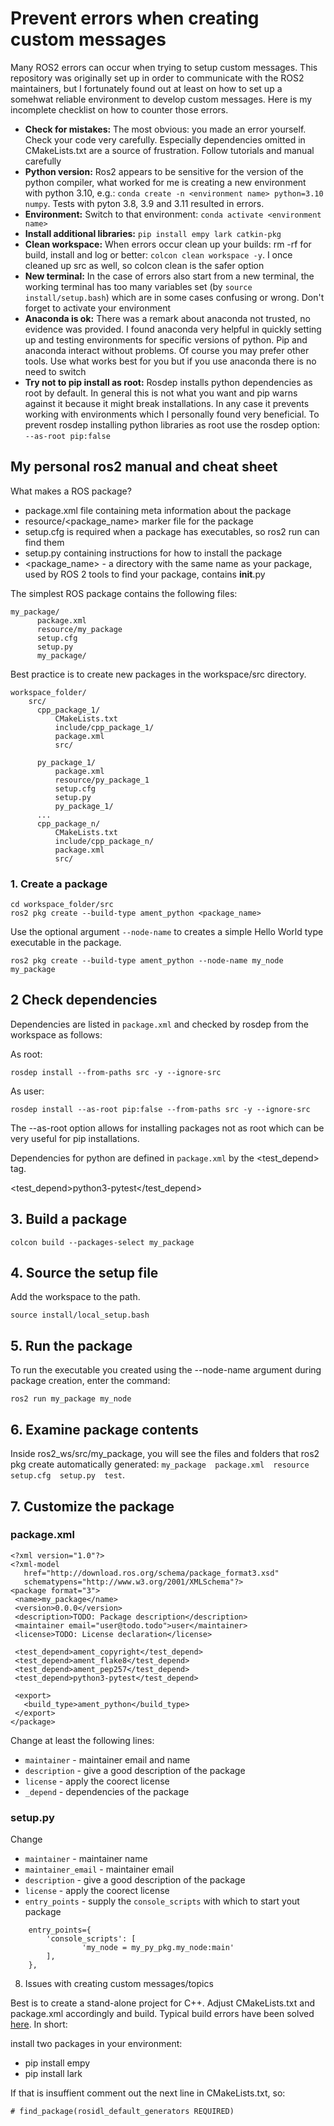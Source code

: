 # Prevent errors when creating custom messages

Many ROS2 errors can occur when trying to setup custom messages. This repository was originally set up in order to communicate with the ROS2 maintainers, but I fortunately found out at least on how to set up a somehwat reliable environment to develop custom messages. Here is my incomplete checklist on how to counter those errors.

- **Check for mistakes:** The most obvious: you made an error yourself. Check your code very carefully. Especially dependencies omitted in CMakeLists.txt are a source of frustration. Follow tutorials and manual carefully
- **Python version:** Ros2 appears to be sensitive for the version of the python compiler, what worked for me is creating a new environment with python 3.10, e.g.: `conda create -n <environment name> python=3.10 numpy`. Tests with pyton 3.8, 3.9 and 3.11 resulted in errors.
- **Environment:** Switch to that environment: `conda activate <environment name>`
- **Install additional libraries:** `pip install empy lark catkin-pkg`
- **Clean workspace:** When errors occur clean up your builds: rm -rf for build, install and log or better: `colcon clean workspace -y`. I once cleaned up src as well, so colcon clean is the safer option
- **New terminal:** In the case of errors also start from a new terminal, the working terminal has too many variables set (by `source install/setup.bash`) which are in some cases confusing or wrong. Don't forget to activate your environment
- **Anaconda is ok:** There was a remark about anaconda not trusted, no evidence was provided. I found anaconda very helpful in quickly setting up and testing environments for specific versions of python. Pip and anaconda interact without problems. Of course you may prefer other tools. Use what works best for you but if you use anaconda there is no need to switch
- **Try not to pip install as root:** Rosdep installs python dependencies as root  by default. In general this is not what you want and pip warns against it because it might break installations. In any case it prevents working with environments which I personally found very beneficial. To prevent rosdep installing python libraries as root use the rosdep option: `--as-root pip:false`

## My personal ros2 manual and cheat sheet

What makes a ROS package?


-    package.xml file containing meta information about the package
-    resource/<package_name> marker file for the package
-   setup.cfg is required when a package has executables, so ros2 run can find them
-   setup.py containing instructions for how to install the package
-    <package_name> - a directory with the same name as your package, used by ROS 2 tools to find your package, contains __init__.py

The simplest ROS package contains the following files:

```
my_package/
      package.xml
      resource/my_package
      setup.cfg
      setup.py
      my_package/
```

Best practice is to create new packages in the workspace/src directory. 

```
workspace_folder/
    src/
      cpp_package_1/
          CMakeLists.txt
          include/cpp_package_1/
          package.xml
          src/

      py_package_1/
          package.xml
          resource/py_package_1
          setup.cfg
          setup.py
          py_package_1/
      ...
      cpp_package_n/
          CMakeLists.txt
          include/cpp_package_n/
          package.xml
          src/
```

### 1. Create a package

```
cd workspace_folder/src
ros2 pkg create --build-type ament_python <package_name>
```

Use the optional argument `--node-name` to creates a 
simple Hello World type executable in the package.

```
ros2 pkg create --build-type ament_python --node-name my_node my_package
```

## 2 Check dependencies

Dependencies are listed in `package.xml` and checked by rosdep from the workspace as follows:

As root:

```
rosdep install --from-paths src -y --ignore-src
```

As user:

```
rosdep install --as-root pip:false --from-paths src -y --ignore-src
```

The --as-root option allows for installing packages not as root which can be very useful for pip installations. 

Dependencies for python are defined in `package.xml` by the \<test_depend> tag. 

<test_depend>python3-pytest</test_depend>


## 3. Build a package

```
colcon build --packages-select my_package
```

## 4. Source the setup file

Add the workspace to the path.

```
source install/local_setup.bash
```

## 5. Run the package

To run the executable you created using the --node-name argument during package creation, enter the command:

```
ros2 run my_package my_node
```

## 6. Examine package contents

Inside ros2_ws/src/my_package, you will see the files and folders that ros2 pkg create automatically generated: `my_package  package.xml  resource  setup.cfg  setup.py  test`.

## 7. Customize the package

### package.xml

```
<?xml version="1.0"?>
<?xml-model
   href="http://download.ros.org/schema/package_format3.xsd"
   schematypens="http://www.w3.org/2001/XMLSchema"?>
<package format="3">
 <name>my_package</name>
 <version>0.0.0</version>
 <description>TODO: Package description</description>
 <maintainer email="user@todo.todo">user</maintainer>
 <license>TODO: License declaration</license>

 <test_depend>ament_copyright</test_depend>
 <test_depend>ament_flake8</test_depend>
 <test_depend>ament_pep257</test_depend>
 <test_depend>python3-pytest</test_depend>

 <export>
   <build_type>ament_python</build_type>
 </export>
</package>
```

Change at least the following lines:

- `maintainer` - maintainer email and name
- `description` - give a good description of the package
- `license` - apply the coorect license
- `_depend` - dependencies of the package

### setup.py

Change 

- `maintainer` - maintainer name
- `maintainer_email` - maintainer email
- `description` - give a good description of the package
- `license` - apply the coorect license
- `entry_points` - supply the `console_scripts` with which to start yout package

```
    entry_points={
        'console_scripts': [
                'my_node = my_py_pkg.my_node:main'
        ],
    },
```

8. Issues with creating custom messages/topics

Best is to create a stand-alone project for C++. Adjust CMakeLists.txt and package.xml accordingly and build. Typical build errors have been solved [here](https://stackoverflow.com/questions/72752937/ros2-importerror-cannot-import-name-generate-py-from-rosidl-generator-py). In short:

install two packages in your environment:

- pip install empy
- pip install lark

If that is insuffient comment out the next line in CMakeLists.txt, so:

    # find_package(rosidl_default_generators REQUIRED)